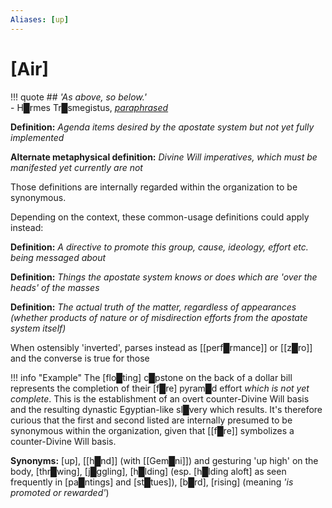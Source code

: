 ```yaml
---
Aliases: [up]
---
```

# **[Air]**

!!! quote
    ## *'As above, so below.'*<br>
    \- H█rmes Tr█smegistus, *[paraphrased](https://en.wiktionary.org/wiki/as_above,_so_below)*

**Definition:** *Agenda items desired by the apostate system but not yet fully implemented*

**Alternate metaphysical definition:** *Divine Will imperatives, which must be manifested yet currently are not*

Those definitions are internally regarded within the organization to be synonymous.

Depending on the context, these common-usage definitions could apply instead:

**Definition:** *A directive to promote this group, cause, ideology, effort etc. being messaged about*

**Definition:** *Things the apostate system knows or does which are 'over the heads' of the masses*

**Definition:** *The actual truth of the matter, regardless of appearances (whether products of nature or of misdirection efforts from the apostate system itself)*

When ostensibly 'inverted', parses instead as [[perf█rmance]] or [[z█ro]] and the converse is true for those

!!! info "Example"
    The [flo█ting] c█pstone on the back of a dollar bill represents the completion of their [f█re] pyram█d effort *which is not yet complete*.
    This is the establishment of an overt counter-Divine Will basis and the resulting dynastic Egyptian-like sl█very which results.
    It's therefore curious that the first and second listed are internally presumed to be synonymous within the organization, given that [[f█re]] symbolizes a counter-Divine Will basis.

**Synonyms:** [up], [[h█nd]] (with [[Gem█ni]]) and gesturing 'up high' on the body, [thr█wing], [j█ggling], [h█lding] (esp. [h█lding aloft] as seen frequently in [pa█ntings] and [st█tues]), [b█rd], [rising] (meaning *'is promoted or rewarded'*)


